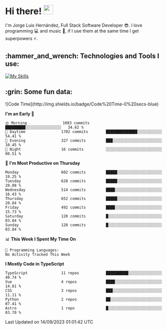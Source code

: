 <h1 align="left">
 <abc>
  <br>Hi there! <img src="https://user-images.githubusercontent.com/42378118/110234147-e3259600-7f4e-11eb-95be-0c4047144dea.gif" width="30"><br>
 </abc>
</h1>

I'm Jorge Luis Hernández, Full Stack Software Developer :sunglasses:. I love programming :computer: and music :musical_score:, if I use them at the same time I get superpowers :zap:. 


<h2 align="left">:hammer_and_wrench: Technologies and Tools I use:</h2>

[![My Skills](https://skillicons.dev/icons?i=js,ts,html,css,py,vue,react,next,nest,postgres,mysql)](https://skillicons.dev)

<h2 align="left">:grin: Some fun data:</h2>
<!--START_SECTION:waka-->
![Code Time](http://img.shields.io/badge/Code%20Time-0%20secs-blue)

**I'm an Early 🐤** 

```text
🌞 Morning                1083 commits        █████████░░░░░░░░░░░░░░░░   34.62 % 
🌆 Daytime                1702 commits        ██████████████░░░░░░░░░░░   54.41 % 
🌃 Evening                327 commits         ███░░░░░░░░░░░░░░░░░░░░░░   10.45 % 
🌙 Night                  16 commits          ░░░░░░░░░░░░░░░░░░░░░░░░░   00.51 % 
```
📅 **I'm Most Productive on Thursday** 

```text
Monday                   602 commits         █████░░░░░░░░░░░░░░░░░░░░   19.25 % 
Tuesday                  628 commits         █████░░░░░░░░░░░░░░░░░░░░   20.08 % 
Wednesday                514 commits         ████░░░░░░░░░░░░░░░░░░░░░   16.43 % 
Thursday                 652 commits         █████░░░░░░░░░░░░░░░░░░░░   20.84 % 
Friday                   492 commits         ████░░░░░░░░░░░░░░░░░░░░░   15.73 % 
Saturday                 120 commits         █░░░░░░░░░░░░░░░░░░░░░░░░   03.84 % 
Sunday                   120 commits         █░░░░░░░░░░░░░░░░░░░░░░░░   03.84 % 
```


📊 **This Week I Spent My Time On** 

```text
💬 Programming Languages: 
No Activity Tracked This Week
```

**I Mostly Code in TypeScript** 

```text
TypeScript               11 repos            ██████████░░░░░░░░░░░░░░░   40.74 % 
Vue                      4 repos             ████░░░░░░░░░░░░░░░░░░░░░   14.81 % 
CSS                      3 repos             ███░░░░░░░░░░░░░░░░░░░░░░   11.11 % 
Python                   2 repos             ██░░░░░░░░░░░░░░░░░░░░░░░   07.41 % 
Astro                    1 repo              █░░░░░░░░░░░░░░░░░░░░░░░░   03.70 % 
```




 Last Updated on 14/09/2023 01:01:42 UTC
<!--END_SECTION:waka-->
